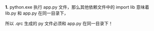 **1.** python.exe 执行 app.py 文件，那么其他依赖文件中的 import lib 意味着 lib.py 和 app.py 在同一目录下，

所以 .qrc 生成的 py 文件必须和 app.py 在同一目录下！